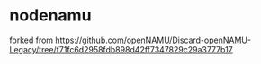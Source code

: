 # nodenamu
forked from https://github.com/openNAMU/Discard-openNAMU-Legacy/tree/f71fc6d2958fdb898d42ff7347829c29a3777b17
